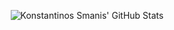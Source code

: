 <p align="center"><img alt="Konstantinos Smanis' GitHub Stats" src="https://github-readme-stats.vercel.app/api?username=KSmanis&count_private=true&show_icons=true"></p>
